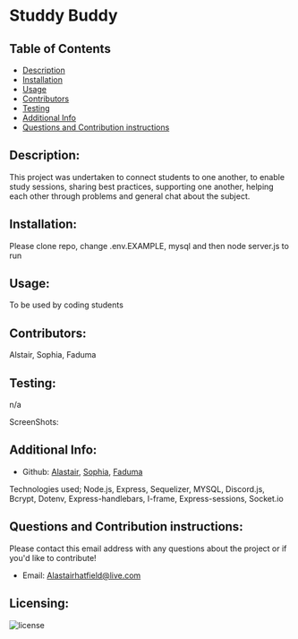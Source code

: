 # Studdy Buddy

## Table of Contents

- [Description](#description)
- [Installation](#installation)
- [Usage](#usage)
- [Contributors](#contributors)
- [Testing](#testing)
- [Additional Info](#additional-info)
- [Questions and Contribution instructions](#questions-and-contribution-instructions)

## Description:

This project was undertaken to connect students to one another, to enable study sessions, sharing best practices, supporting one another, helping each other through problems and general chat about the subject.

## Installation:

Please clone repo, change .env.EXAMPLE, mysql and then node server.js to run

## Usage:

To be used by coding students

## Contributors:
Alstair, Sophia, Faduma


## Testing:

n/a


ScreenShots:




## Additional Info:

- Github: [Alastair](https://github.com/AlastairHafield), [Sophia](https://github.com/SHAJLP), [Faduma](https://github.com/FadumaD)


 Technologies used; Node.js, Express, Sequelizer, MYSQL, Discord.js, Bcrypt, Dotenv, Express-handlebars, I-frame, Express-sessions, Socket.io
 

## Questions and Contribution instructions:

Please contact this email address with any questions about the project or if you'd like to contribute!

- Email: Alastairhatfield@live.com

## Licensing:

![license](https://img.shields.io/badge/license-MIT-blue)
